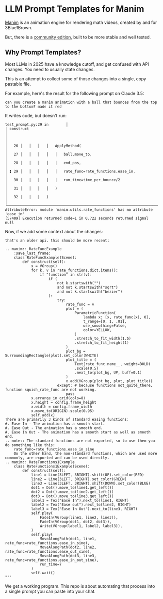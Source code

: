 # LLM Prompt Templates for Manim

[Manim](https://github.com/3b1b/manim) is an animation engine for rendering math videos, created by and for 3Blue1Brown.

But, there is a [community edition](https://github.com/ManimCommunity/manim/), built to be more stable and well tested.

## Why Prompt Templates?

Most LLMs in 2025 have a knowledge cutoff, and get confused with API changes. You need to usually state changes.

This is an attempt to collect some of those changes into a single, copy pastable file.

For example, here's the result for the following prompt on Claude 3.5:

```
can you create a manim animation with a ball that bounces from the top to the bottom? made it red
```

It writes code, but doesn't run:

```
test_prompt.py:29 in        │
│ construct                                                                    │
│                                                                              │
│   26 │   │   │   │   ApplyMethod(                                            │
│   27 │   │   │   │   │   ball.move_to,                                       │
│   28 │   │   │   │   │   end_pos,                                            │
│ ❱ 29 │   │   │   │   │   rate_func=rate_functions.ease_in,                   │
│   30 │   │   │   │   │   run_time=time_per_bounce/2                          │
│   31 │   │   │   │   )                                                       │
│   32 │   │   │   )                                                           │
╰──────────────────────────────────────────────────────────────────────────────╯
AttributeError: module 'manim.utils.rate_functions' has no attribute 'ease_in'
[57409] Execution returned code=1 in 0.722 seconds returned signal null 
```

Now, if we add some context about the changes:

```
that's an older api. this should be more recent:

.. manim:: RateFuncExample
    :save_last_frame:
    class RateFuncExample(Scene):
        def construct(self):
            x = VGroup()
            for k, v in rate_functions.dict.items():
                if "function" in str(v):
                    if (
                        not k.startswith("")
                        and not k.startswith("sqrt")
                        and not k.startswith("bezier")
                    ):
                        try:
                            rate_func = v
                            plot = (
                                ParametricFunction(
                                    lambda x: [x, rate_func(x), 0],
                                    t_range=[0, 1, .01],
                                    use_smoothing=False,
                                    color=YELLOW,
                                )
                                .stretch_to_fit_width(1.5)
                                .stretch_to_fit_height(1)
                            )
                            plot_bg = SurroundingRectangle(plot).set_color(WHITE)
                            plot_title = (
                                Text(rate_func.name__, weight=BOLD)
                                .scale(0.5)
                                .next_to(plot_bg, UP, buff=0.1)
                            )
                            x.add(VGroup(plot_bg, plot, plot_title))
                        except: # because functions not_quite_there, function squish_rate_func are not working.
                            pass
            x.arrange_in_grid(cols=8)
            x.height = config.frame_height
            x.width = config.frame_width
            x.move_to(ORIGIN).scale(0.95)
            self.add(x)
There are primarily 3 kinds of standard easing functions:
#. Ease In - The animation has a smooth start.
#. Ease Out - The animation has a smooth end.
#. Ease In Out - The animation has a smooth start as well as smooth end.
.. note:: The standard functions are not exported, so to use them you do something like this:
    rate_func=rate_functions.ease_in_sine
    On the other hand, the non-standard functions, which are used more commonly, are exported and can be used directly.
.. manim:: RateFunctions1Example
    class RateFunctions1Example(Scene):
        def construct(self):
            line1 = Line(3LEFT, 3RIGHT).shift(UP).set_color(RED)
            line2 = Line(3LEFT, 3RIGHT).set_color(GREEN)
            line3 = Line(3LEFT, 3RIGHT).shift(DOWN).set_color(BLUE)
            dot1 = Dot().move_to(line1.get_left())
            dot2 = Dot().move_to(line2.get_left())
            dot3 = Dot().move_to(line3.get_left())
            label1 = Tex("Ease In").next_to(line1, RIGHT)
            label2 = Tex("Ease out").next_to(line2, RIGHT)
            label3 = Tex("Ease In Out").next_to(line3, RIGHT)
            self.play(
                FadeIn(VGroup(line1, line2, line3)),
                FadeIn(VGroup(dot1, dot2, dot3)),
                Write(VGroup(label1, label2, label3)),
            )
            self.play(
                MoveAlongPath(dot1, line1, rate_func=rate_functions.ease_in_sine),
                MoveAlongPath(dot2, line2, rate_func=rate_functions.ease_out_sine),
                MoveAlongPath(dot3, line3, rate_func=rate_functions.ease_in_out_sine),
                run_time=7
            )
            self.wait()
"""
```

We get a working program. This repo is about automating that process into a single prompt you can paste into your chat.
